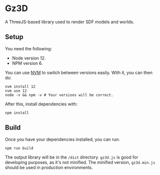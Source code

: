 # Gz3D

A ThreeJS-based library used to render SDF models and worlds.

## Setup

You need the following:
- Node version 12.
- NPM version 6.

You can use [NVM](https://github.com/nvm-sh/nvm) to switch between versions easily. With it, you can then do:

```
nvm install 12
nvm use 12
node -v && npm -v # Your versions will be correct.
```

After this, install dependencies with:

```
npm install
```

## Build

Once you have your dependencies installed, you can run:

```
npm run build
```

The output library will be in the `/dist` directory. `gz3d.js` is good for developing purposes, as it's not minified. The minified version, `gz3d.min.js` should be used in production environments.
